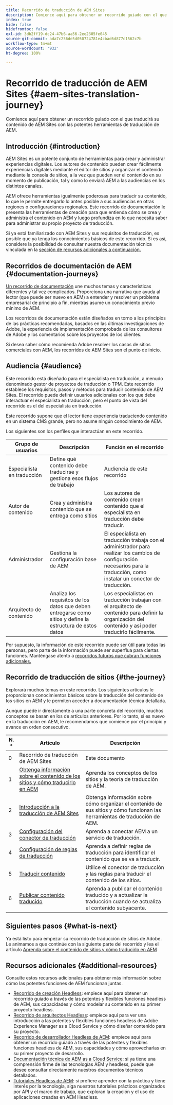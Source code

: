 ```yaml
---
title: Recorrido de traducción de AEM Sites
description: Comience aquí para obtener un recorrido guiado con el que traducirá su contenido de AEM Sites con las potentes herramientas de traducción de AEM.
index: true
hide: false
hidefromtoc: false
exl-id: 3db2ff19-dc24-47b6-aa56-2ee2305fe045
source-git-commit: ada7c256de5d050724781e4cbad6d877c1562c7b
workflow-type: tm+mt
source-wordcount: '932'
ht-degree: 100%

---
```


# Recorrido de traducción de AEM Sites {#aem-sites-translation-journey}

Comience aquí para obtener un recorrido guiado con el que traducirá su contenido de AEM Sites con las potentes herramientas de traducción de AEM.

## Introducción {#introduction}

AEM Sites es un potente conjunto de herramientas para crear y administrar experiencias digitales. Los autores de contenido pueden crear fácilmente experiencias digitales mediante el editor de sitios y organizar el contenido mediante la consola de sitios, a la vez que pueden ver el contenido en su momento de publicación, tal y como lo enviará AEM a las audiencias en los distintos canales.

AEM ofrece herramientas igualmente poderosas para traducir su contenido, lo que le permite entregarlo lo antes posible a sus audiencias en otras regiones o configuraciones regionales. Este recorrido de documentación le presenta las herramientas de creación para que entienda cómo se crea y administra el contenido en AEM y luego profundiza en lo que necesita saber para administrar su propio proyecto de traducción.

Si ya está familiarizado con AEM Sites y sus requisitos de traducción, es posible que ya tenga los conocimientos básicos de este recorrido. Si es así, considere la posibilidad de consultar nuestra documentación técnica vinculada en la [sección de recursos adicionales a continuación.](#additional-resources)

## Recorridos de documentación de AEM {#documentation-journeys}

[Un recorrido de documentación](/help/journey-documentation/documentation-journeys.md) une muchos temas y características diferentes y tal vez complicados. Proporciona una narrativa que ayuda al lector (que puede ser nuevo en AEM) a entender y resolver un problema empresarial de principio a fin, mientras asume un conocimiento previo mínimo de AEM.

Los recorridos de documentación están diseñados en torno a los principios de las prácticas recomendadas, basados en las últimas investigaciones de Adobe, la experiencia de implementación comprobada de los consultores de Adobe y los comentarios sobre los proyectos de los clientes.

Si desea saber cómo recomienda Adobe resolver los casos de sitios comerciales con AEM, los recorridos de AEM Sites son el punto de inicio.

## Audiencia {#audience}

Este recorrido está diseñado para el especialista en traducción, a menudo denominado gestor de proyectos de traducción o TPM. Este recorrido establece los requisitos, pasos y métodos para traducir contenido de AEM Sites. El recorrido puede definir usuarios adicionales con los que debe interactuar el especialista en traducción, pero el punto de vista del recorrido es el del especialista en traducción.

Este recorrido supone que el lector tiene experiencia traduciendo contenido en un sistema CMS grande, pero no asume ningún conocimiento de AEM.

Los siguientes son los perfiles que interactúan en este recorrido.

| Grupo de usuarios | Descripción | Función en el recorrido |
|---|---|---|
| Especialista en traducción | Define qué contenido debe traducirse y gestiona esos flujos de trabajo | Audiencia de este recorrido |
| Autor de contenido | Crea y administra contenido que se entrega como sitios | Los autores de contenido crean contenido que el especialista en traducción debe traducir. |
| Administrador | Gestiona la configuración base de AEM | El especialista en traducción trabaja con el administrador para realizar los cambios de configuración necesarios para la traducción, como instalar un conector de traducción. |
| Arquitecto de contenido | Analiza los requisitos de los datos que deben entregarse como sitios y define la estructura de estos datos | Los especialistas en traducción trabajan con el arquitecto de contenido para definir la organización del contenido y así poder traducirlo fácilmente. |

Por supuesto, la información de este recorrido puede ser útil para todas las personas, pero parte de la información puede ser superflua para ciertas funciones. Manténgase atento a [recorridos futuros que cubran funciones adicionales.](/help/journey-documentation/documentation-journeys.md#journeys)

## Recorrido de traducción de sitios {#the-journey}

Explorará muchos temas en este recorrido. Los siguientes artículos le proporcionan conocimientos básicos sobre la traducción del contenido de los sitios en AEM y le permiten acceder a documentación técnica detallada.

Aunque puede ir directamente a una parte concreta del recorrido, muchos conceptos se basan en los de artículos anteriores. Por lo tanto, si es nuevo en la traducción en AEM, le recomendamos que comience por el principio y avance en orden consecutivo.

| N.° | Artículo | Descripción |
|---|---|---|
| 0 | Recorrido de traducción de AEM Sites | Este documento |
| 1 | [Obtenga información sobre el contenido de los sitios y cómo traducirlo en AEM](learn-about.md) | Aprenda los conceptos de los sitios y la teoría de traducción de AEM. |
| 2 | [Introducción a la traducción de AEM Sites](getting-started.md) | Obtenga información sobre cómo organizar el contenido de sus sitios y cómo funcionan las herramientas de traducción de AEM. |
| 3 | [Configuración del conector de traducción](configure-connector.md) | Aprenda a conectar AEM a un servicio de traducción. |
| 4 | [Configuración de reglas de traducción](translation-rules.md) | Aprenda a definir reglas de traducción para identificar el contenido que se va a traducir. |
| 5 | [Traducir contenido](translate-content.md) | Utilice el conector de traducción y las reglas para traducir el contenido de los sitios. |
| 6 | [Publicar contenido traducido](publish-content.md) | Aprenda a publicar el contenido traducido y a actualizar la traducción cuando se actualiza el contenido subyacente. |

## Siguientes pasos {#what-is-next}

Ya está listo para empezar su recorrido de traducción de sitios de Adobe. Le animamos a que continúe con la siguiente parte del recorrido y lea el artículo [Aprenda sobre el contenido de sitios y cómo traducirlo en AEM](learn-about.md)

## Recursos adicionales {#additional-resources}

Consulte estos recursos adicionales para obtener más información sobre cómo las potentes funciones de AEM funcionan juntas.

* [Recorrido de creación Headless](/help/journey-headless/author/overview.md): empiece aquí para obtener un recorrido guiado a través de las potentes y flexibles funciones headless de AEM, sus capacidades y cómo modelar su contenido en su primer proyecto headless.
* [Recorrido de arquitectos Headless](/help/journey-headless/architect/overview.md): empiece aquí para ver una introducción a las potentes y flexibles funciones headless de Adobe Experience Manager as a Cloud Service y cómo diseñar contenido para su proyecto.
* [Recorrido de desarrollador Headless de AEM](/help/journey-headless/developer/overview.md): empiece aquí para obtener un recorrido guiado a través de las potentes y flexibles funciones headless de AEM, sus capacidades y cómo aprovecharlas en su primer proyecto de desarrollo.
* [Documentación técnica de AEM as a Cloud Service](https://experienceleague.adobe.com/docs/experience-manager-cloud-service.html?lang=es): si ya tiene una comprensión firme de las tecnologías AEM y headless, puede que desee consultar directamente nuestros documentos técnicos detallados.
* [Tutoriales Headless de AEM](https://experienceleague.adobe.com/docs/experience-manager-learn/getting-started-with-aem-headless/overview.html?lang=es): si prefiere aprender con la práctica y tiene interés por la tecnología, siga nuestros tutoriales prácticos organizados por API y el marco de trabajo, que exploran la creación y el uso de aplicaciones creadas en AEM Headless.
